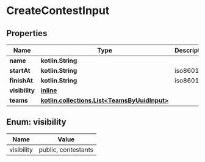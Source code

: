 
# CreateContestInput

## Properties
Name | Type | Description | Notes
------------ | ------------- | ------------- | -------------
**name** | **kotlin.String** |  | 
**startAt** | **kotlin.String** | iso8601 | 
**finishAt** | **kotlin.String** | iso8601 | 
**visibility** | [**inline**](#VisibilityEnum) |  | 
**teams** | [**kotlin.collections.List&lt;TeamsByUuidInput&gt;**](TeamsByUuidInput.md) |  |  [optional]


<a name="VisibilityEnum"></a>
## Enum: visibility
Name | Value
---- | -----
visibility | public, contestants



